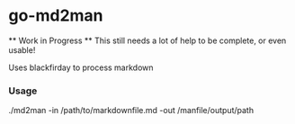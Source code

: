 go-md2man
=========

** Work in Progress **
This still needs a lot of help to be complete, or even usable!

Uses blackfirday to process markdown

### Usage

./md2man -in /path/to/markdownfile.md -out /manfile/output/path

